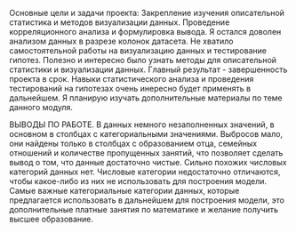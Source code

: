 Основные цели и задачи проекта: Закрепление изучения описательной статистика и методов визуализации данных. Проведение корреляционного анализа и формулировка вывода.
Я остался доволен анализом данных в разрезе колонок датасета.
Не хватило самостоятельной работы на визуализацию данных и тестирование гипотез.
Полезно и интересно было узнать методы для описательной статистики и визуализации данных.
Главный результат - завершенность проекта в срок.
Навыки статистического анализа и проведения тестирований на гипотезах очень инересно будет применять в дальнейшем.
Я планирую изучать дополнительные материалы по теме данного модуля.

ВЫВОДЫ ПО РАБОТЕ.
В данных немного незаполненных значений, в основном в столбцах с категориальными значениями.
Выбросов мало, они найдены только в столбцах с образованием отца, семейных отношений и количестве пропущенных занятий, что позволяет сделать вывод о том, что данные достаточно чистые.
Сильно похожих числовых категорий данных нет. Числовые категории недостаточно отличаются, чтобы какое-либо из них не использовать для построения модели.
Самые важные категориальные категории данных, которые предлагается использовать в дальнейшем для построения модели, это дополнительные платные занятия по математике и желание получить высшее образование.
